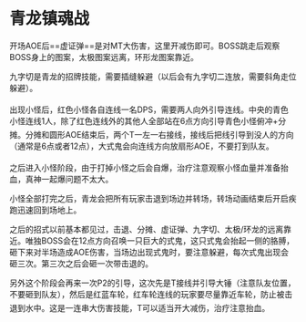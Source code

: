 # 青龙镇魂战

开场AOE后==虚证弹==是对MT大伤害，这里开减伤即可。BOSS跳走后观察BOSS身上的图案，太极图案远离，环形龙图案靠近。

九字切是青龙的招牌技能，需要插缝躲避（以后会有九字切二连放，需要斜角走位躲避）。

出现小怪后，红色小怪各自连线一名<img class="no-zoom sm-icon" :src="$withBase('/images/jobs/dps.png')" height="20">DPS，需要两人向外引导连线。中央的青色小怪连线1人，除了红色连线外的其他人全部站在6点方向引导青色小怪俯冲+分摊。分摊和圆形AOE结束后，两个<img class="no-zoom sm-icon" :src="$withBase('/images/jobs/tank.png')" height="20">T一左一右接线，接线后把线引导到没人的方向（通常是6点或者12点），大式鬼会向连线方向放扇形AOE，不要打到队友。

之后进入小怪阶段，由于打掉小怪之后会自爆，<img class="no-zoom sm-icon" :src="$withBase('/images/jobs/healer.png')" height="20">治疗注意观察小怪血量并准备抬血，真神一起爆问题不太大。

小怪全部打完之后，青龙会把所有玩家击退到场边并转场，转场动画结束后开启疾跑迅速回到场地上。

之后的招式以前基本都见过，击退、分摊、虚证弹、九字切、太极/环龙的远离靠近。唯独BOSS会在12点方向召唤一只巨大的式鬼，这只式鬼会抬起一侧的胳膊，砸下来对半场造成AOE伤害，当场边出现式鬼时，要注意躲避，每次式鬼出现会砸三次。第三次之后会砸一次带击退的。

另外这个阶段会再来一次P2的引导，这次先是T接线并引导大锤（注意队友位置，不要砸到队友），然后是红蓝车轮，红车轮连线的玩家要尽量靠近车轮，防止被击退到水中。这是一连串大伤害技能，<img class="no-zoom sm-icon" :src="$withBase('/images/jobs/tank.png')" height="20">T可以适当开大减伤，<img class="no-zoom sm-icon" :src="$withBase('/images/jobs/healer.png')" height="20">治疗注意抬血。